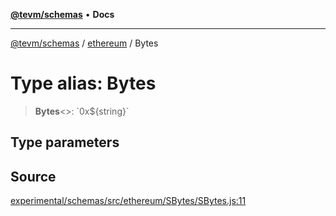 [**@tevm/schemas**](../../README.md) • **Docs**

***

[@tevm/schemas](../../modules.md) / [ethereum](../README.md) / Bytes

# Type alias: Bytes

> **Bytes**\<\>: \`0x$\{string\}\`

## Type parameters

## Source

[experimental/schemas/src/ethereum/SBytes/SBytes.js:11](https://github.com/evmts/tevm-monorepo/blob/main/experimental/schemas/src/ethereum/SBytes/SBytes.js#L11)
